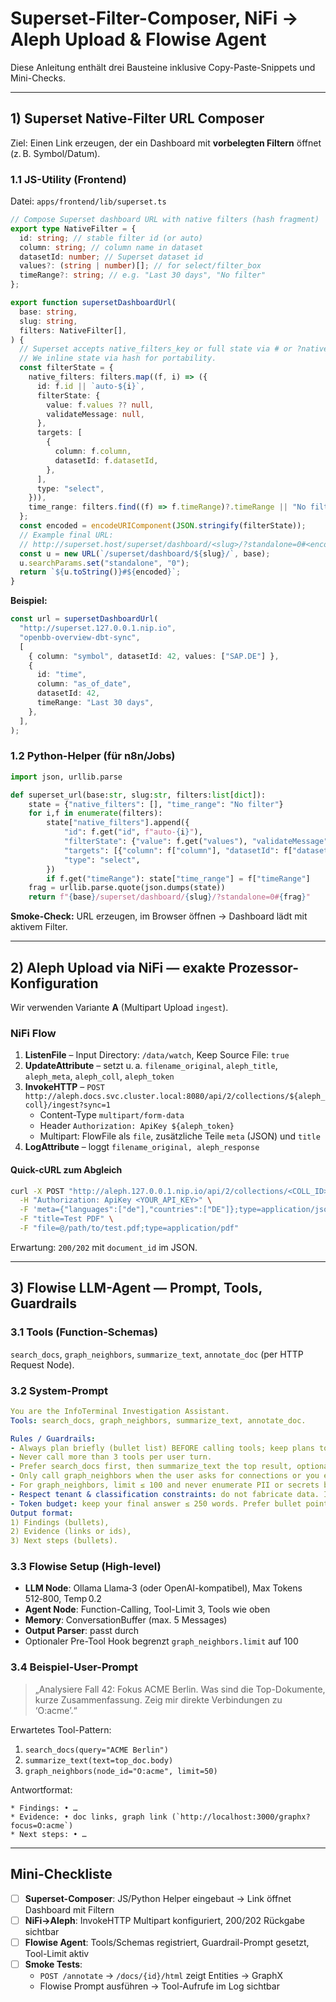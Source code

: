 # Superset-Filter-Composer, NiFi → Aleph Upload & Flowise Agent

Diese Anleitung enthält drei Bausteine inklusive Copy-Paste-Snippets und Mini-Checks.

---

## 1) Superset Native-Filter URL Composer

Ziel: Einen Link erzeugen, der ein Dashboard mit **vorbelegten Filtern** öffnet (z. B. Symbol/Datum).

### 1.1 JS-Utility (Frontend)

Datei: `apps/frontend/lib/superset.ts`

```ts
// Compose Superset dashboard URL with native filters (hash fragment)
export type NativeFilter = {
  id: string; // stable filter id (or auto)
  column: string; // column name in dataset
  datasetId: number; // Superset dataset id
  values?: (string | number)[]; // for select/filter_box
  timeRange?: string; // e.g. "Last 30 days", "No filter"
};

export function supersetDashboardUrl(
  base: string,
  slug: string,
  filters: NativeFilter[],
) {
  // Superset accepts native_filters_key or full state via # or ?native_filters=...
  // We inline state via hash for portability.
  const filterState = {
    native_filters: filters.map((f, i) => ({
      id: f.id || `auto-${i}`,
      filterState: {
        value: f.values ?? null,
        validateMessage: null,
      },
      targets: [
        {
          column: f.column,
          datasetId: f.datasetId,
        },
      ],
      type: "select",
    })),
    time_range: filters.find((f) => f.timeRange)?.timeRange || "No filter",
  };
  const encoded = encodeURIComponent(JSON.stringify(filterState));
  // Example final URL:
  // http://superset.host/superset/dashboard/<slug>/?standalone=0#<encoded>
  const u = new URL(`/superset/dashboard/${slug}/`, base);
  u.searchParams.set("standalone", "0");
  return `${u.toString()}#${encoded}`;
}
```

**Beispiel:**

```ts
const url = supersetDashboardUrl(
  "http://superset.127.0.0.1.nip.io",
  "openbb-overview-dbt-sync",
  [
    { column: "symbol", datasetId: 42, values: ["SAP.DE"] },
    {
      id: "time",
      column: "as_of_date",
      datasetId: 42,
      timeRange: "Last 30 days",
    },
  ],
);
```

### 1.2 Python-Helper (für n8n/Jobs)

```python
import json, urllib.parse

def superset_url(base:str, slug:str, filters:list[dict]):
    state = {"native_filters": [], "time_range": "No filter"}
    for i,f in enumerate(filters):
        state["native_filters"].append({
            "id": f.get("id", f"auto-{i}"),
            "filterState": {"value": f.get("values"), "validateMessage": None},
            "targets": [{"column": f["column"], "datasetId": f["datasetId"]}],
            "type": "select",
        })
        if f.get("timeRange"): state["time_range"] = f["timeRange"]
    frag = urllib.parse.quote(json.dumps(state))
    return f"{base}/superset/dashboard/{slug}/?standalone=0#{frag}"
```

**Smoke-Check:** URL erzeugen, im Browser öffnen → Dashboard lädt mit aktivem Filter.

---

## 2) Aleph Upload via NiFi — exakte Prozessor-Konfiguration

Wir verwenden Variante **A** (Multipart Upload `ingest`).

### NiFi Flow

1. **ListenFile** – Input Directory: `/data/watch`, Keep Source File: `true`
2. **UpdateAttribute** – setzt u. a. `filename_original`, `aleph_title`, `aleph_meta`, `aleph_coll`, `aleph_token`
3. **InvokeHTTP** – `POST http://aleph.docs.svc.cluster.local:8080/api/2/collections/${aleph_coll}/ingest?sync=1`
   - Content-Type `multipart/form-data`
   - Header `Authorization: ApiKey ${aleph_token}`
   - Multipart: FlowFile als `file`, zusätzliche Teile `meta` (JSON) und `title`
4. **LogAttribute** – loggt `filename_original, aleph_response`

#### Quick-cURL zum Abgleich

```bash
curl -X POST "http://aleph.127.0.0.1.nip.io/api/2/collections/<COLL_ID>/ingest?sync=1" \
  -H "Authorization: ApiKey <YOUR_API_KEY>" \
  -F 'meta={"languages":["de"],"countries":["DE"]};type=application/json' \
  -F "title=Test PDF" \
  -F "file=@/path/to/test.pdf;type=application/pdf"
```

Erwartung: `200/202` mit `document_id` im JSON.

---

## 3) Flowise LLM-Agent — Prompt, Tools, Guardrails

### 3.1 Tools (Function-Schemas)

`search_docs`, `graph_neighbors`, `summarize_text`, `annotate_doc` (per HTTP Request Node).

### 3.2 System-Prompt

```yaml
You are the InfoTerminal Investigation Assistant.
Tools: search_docs, graph_neighbors, summarize_text, annotate_doc.

Rules / Guardrails:
- Always plan briefly (bullet list) BEFORE calling tools; keep plans to <= 4 bullets.
- Never call more than 3 tools per user turn.
- Prefer search_docs first, then summarize_text the top result, optionally annotate_doc.
- Only call graph_neighbors when the user asks for connections or you extracted a concrete node_id.
- For graph_neighbors, limit ≤ 100 and never enumerate PII or secrets beyond the returned data.
- Respect tenant & classification constraints: do not fabricate data. If a call fails, report minimal error.
- Token budget: keep your final answer ≤ 250 words. Prefer bullet points.
Output format:
1) Findings (bullets),
2) Evidence (links or ids),
3) Next steps (bullets).
```

### 3.3 Flowise Setup (High-level)

- **LLM Node**: Ollama Llama‑3 (oder OpenAI-kompatibel), Max Tokens 512‑800, Temp 0.2
- **Agent Node**: Function-Calling, Tool-Limit 3, Tools wie oben
- **Memory**: ConversationBuffer (max. 5 Messages)
- **Output Parser**: passt durch
- Optionaler Pre-Tool Hook begrenzt `graph_neighbors.limit` auf 100

### 3.4 Beispiel-User-Prompt

> „Analysiere Fall 42: Fokus ACME Berlin. Was sind die Top-Dokumente, kurze Zusammenfassung.
> Zeig mir direkte Verbindungen zu ‘O\:acme’.“

Erwartetes Tool-Pattern:

1. `search_docs(query="ACME Berlin")`
2. `summarize_text(text=top_doc.body)`
3. `graph_neighbors(node_id="O:acme", limit=50)`

Antwortformat:

```text
* Findings: • …
* Evidence: • doc links, graph link (`http://localhost:3000/graphx?focus=O:acme`)
* Next steps: • …
```

---

## Mini-Checkliste

- [ ] **Superset-Composer**: JS/Python Helper eingebaut → Link öffnet Dashboard mit Filtern
- [ ] **NiFi→Aleph**: InvokeHTTP Multipart konfiguriert, 200/202 Rückgabe sichtbar
- [ ] **Flowise Agent**: Tools/Schemas registriert, Guardrail-Prompt gesetzt, Tool-Limit aktiv
- [ ] **Smoke Tests**:
  - `POST /annotate` → `/docs/{id}/html` zeigt Entities → GraphX
  - Flowise Prompt ausführen → Tool-Aufrufe im Log sichtbar
